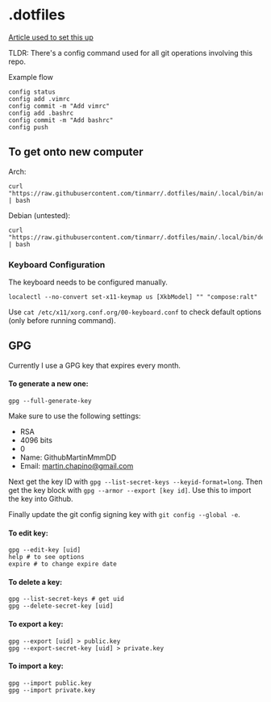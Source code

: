 # .dotfiles

[Article used to set this up](https://www.atlassian.com/git/tutorials/dotfiles)

TLDR:
There's a config command used for all git operations involving this repo.

Example flow

```shell
config status
config add .vimrc
config commit -m "Add vimrc"
config add .bashrc
config commit -m "Add bashrc"
config push
```

## To get onto new computer

Arch:
```shell
curl "https://raw.githubusercontent.com/tinmarr/.dotfiles/main/.local/bin/archpost" | bash
```

Debian (untested):
```shell
curl "https://raw.githubusercontent.com/tinmarr/.dotfiles/main/.local/bin/debpost" | bash
```

### Keyboard Configuration

The keyboard needs to be configured manually.

`localectl --no-convert set-x11-keymap us [XkbModel] "" "compose:ralt"`

Use `cat /etc/x11/xorg.conf.org/00-keyboard.conf` to check default options
(only before running command).

## GPG

Currently I use a GPG key that expires every month. 

#### To generate a new one:

```shell
gpg --full-generate-key
```

Make sure to use the following settings:

- RSA
- 4096 bits
- 0
- Name: GithubMartinMmmDD
- Email: martin.chapino@gmail.com

Next get the key ID with `gpg --list-secret-keys --keyid-format=long`.
Then get the key block with `gpg --armor --export [key id]`. Use this to import
the key into Github.

Finally update the git config signing key with `git config --global -e`.

#### To edit key:

```shell
gpg --edit-key [uid]
help # to see options
expire # to change expire date
```

#### To delete a key:

```shell
gpg --list-secret-keys # get uid
gpg --delete-secret-key [uid]
```

#### To export a key:

```shell
gpg --export [uid] > public.key
gpg --export-secret-key [uid] > private.key
```

#### To import a key:

```shell
gpg --import public.key
gpg --import private.key
```
